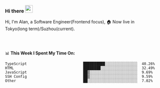 ### Hi there <img src="https://media.giphy.com/media/hvRJCLFzcasrR4ia7z/giphy.gif" width="25px">

<!-- ![visitors](https://visitor-badge.glitch.me/badge?page_id=dislfyer.dislfyer) -->

Hi, I'm Alan, a Software Engineer(Frontend focus), 🏠 Now live in Tokyo(long term)/Suzhou(current).

<br/>
<br/>

📊 **This Week I Spent My Time On:**


<!--START_SECTION:waka-->

```text
TypeScript                          ██████████░░░░░░░░░░░░░░░  40.26%
HTML                                ████████░░░░░░░░░░░░░░░░░  32.49%
JavaScript                          ██▒░░░░░░░░░░░░░░░░░░░░░░  9.69%
SSH Config                          ██▒░░░░░░░░░░░░░░░░░░░░░░  9.59%
Other                               ██░░░░░░░░░░░░░░░░░░░░░░░  7.02%
```

<!--END_SECTION:waka-->

<!--
**About Me:**
 -->
